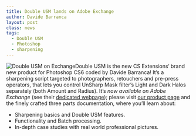 ```yaml
---
title: Double USM lands on Adobe Exchange
author: Davide Barranca
layout: post
class: news
tags:
  - Double USM
  - Photoshop
  - sharpening
---
```


![Double USM on Exchange][a]Double USM is the new CS Extensions‘ brand new product for Photoshop CS6 coded by Davide Barranca! It’s a sharpening script targeted to photographers, retouchers and pre-press operators, that lets you control UnSharp Mask filter’s Light and Dark Halos separately (both Amount and Radius).
It’s *now available on Adobe Exchange* (see their [dedicated webpage][1]); please visit [our product page][2] and the finely crafted three parts documentation, where you’ll learn about:

- Sharpening basics and Double USM features.
- Functionality and Batch processing.
- In-depth case studies with real world professional pictures.

[a]: {{site.baseurl}}/news/images/DoubleUSM_Exchange.png
[1]: https://www.adobeexchange.com/store/products/717 "Double USM on Adobe Exchange"
[2]: {{site.baseurl}}/products/doubleusm/ "Double USM"
